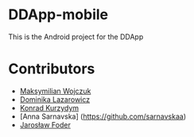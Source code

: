 # DDApp-mobile
This is the Android project for the DDApp

# Contributors
- [Maksymilian Wojczuk](https://github.com/maxiwoj)
- [Dominika Lazarowicz](https://github.com/ldidil)
- [Konrad Kurzydym](https://github.com/konradkurzydym)
- [Anna Sarnavska] (https://github.com/sarnavskaa)
- [Jarosław Foder](https://github.com/jfoder)
